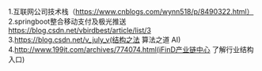 1.互联网公司技术栈（https://www.cnblogs.com/wynn518/p/8490322.html）
2.springboot整合移动支付及极光推送
https://blog.csdn.net/vbirdbest/article/list/3
3.https://blog.csdn.net/v_july_v(结构之法 算法之道 AI)
4.http://www.199it.com/archives/774074.html(iFinD产业链中心 了解行业结构入口)
